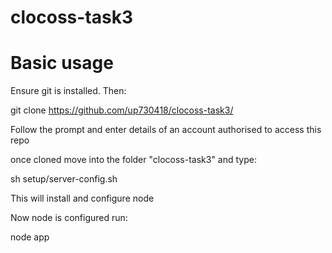 # clocoss-task3

# Basic usage

Ensure git is installed. Then:

git clone https://github.com/up730418/clocoss-task3/

Follow the prompt and enter details of an account authorised to access this repo

once cloned move into the folder "clocoss-task3" and type:

sh setup/server-config.sh

This will install and configure node

Now node is configured run:

node app
